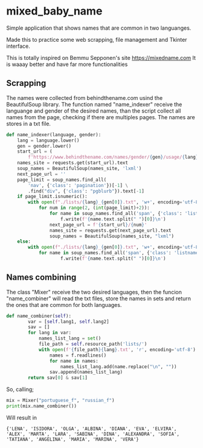 # mixed_baby_name
Simple application that shows names that are common in two languanges.

Made this to practice some web scrapping, file management and Tkinter interface.

This is totally inspired on Bemmu Sepponen's site https://mixedname.com
It is waaay better and have far more functionalities

## Scrapping

The names were collected from behindthename.com usind the BeautifulSoup library. The function named "name_indexer" receive the languange and gender of the desired names, than the script collect all names from the page, checking if there are multiples pages. The names are stores in a txt file.

```python
def name_indexer(language, gender):
    lang = language.lower()
    gen = gender.lower()
    start_url = (
        f'https://www.behindthename.com/names/gender/{gen}/usage/{lang}')
    names_site = requests.get(start_url).text
    soup_names = BeautifulSoup(names_site, 'lxml')
    next_page_url = ''
    page_limit = soup_names.find_all(
        'nav', {'class': 'pagination'})[-1] \
        .find("div", {'class': "pgblurb"}).text[-1]
    if page_limit.isnumeric():
        with open(f"./lists/{lang}_{gen[0]}.txt", 'w+', encoding='utf-8') as f:
            for num in range(2, (int(page_limit)+2)):
                for name in soup_names.find_all('span', {'class': 'listname'}):
                    f.write(f'{name.text.split(" ")[0]}\n')
                next_page_url = f'{start_url}/{num}'
                names_site = requests.get(next_page_url).text
                soup_names = BeautifulSoup(names_site, "lxml")
    else:
        with open(f"./lists/{lang}_{gen[0]}.txt", 'w+', encoding='utf-8') as f:
            for name in soup_names.find_all('span', {'class': 'listname'}):
                    f.write(f'{name.text.split(" ")[0]}\n')
```

## Names combining

The class "Mixer" receive the two desired languages, then the funcion "name_combiner" will read the txt files, store the names in sets and return the ones that are common for both languages.

```python
def name_combiner(self):
        var = [self.lang1, self.lang2]
        sav = []
        for lang in var:
            names_list_lang = set()
            file_path = self.resource_path('lists/')
            with open(f'{file_path}{lang}.txt', 'r', encoding='utf-8') as f:
                names = f.readlines()
                for name in names:
                    names_list_lang.add(name.replace("\n", ""))
                sav.append(names_list_lang)
        return sav[0] & sav[1]
```

So, calling;
```python
mix = Mixer("portuguese_f", "russian_f")
print(mix.name_combiner())
```

Will result in
```
{'LENA', 'ISIDORA', 'OLGA', 'ALBINA', 'DIANA', 'EVA', 'ELVIRA', 'ALEX', 'MARTA', 'LARA', 'SABINA', 'DINA', 'ALEXANDRA', 'SOFIA', 'TATIANA', 'ANGELINA', 'MARIA', 'MARINA', 'VERA'}
```
